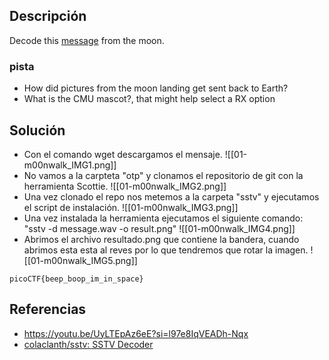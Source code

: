 
## Descripción 

Decode this [message](https://jupiter.challenges.picoctf.org/static/d6fcea5e3c6433680ea4f914e24fab61/message.wav) from the moon.
### pista

- How did pictures from the moon landing get sent back to Earth?
- What is the CMU mascot?, that might help select a RX option

## Solución

- Con el comando wget descargamos el mensaje.
![[01-m00nwalk_IMG1.png]]
- No vamos a la carpteta "otp" y clonamos el repositorio de git con la herramienta Scottie.
![[01-m00nwalk_IMG2.png]]
- Una vez clonado el repo nos metemos a la carpeta "sstv" y ejecutamos el script de instalación.
![[01-m00nwalk_IMG3.png]]
- Una vez instalada la herramienta ejecutamos el siguiente comando: "sstv -d message.wav -o result.png"
![[01-m00nwalk_IMG4.png]]
- Abrimos el archivo resultado.png que contiene la bandera, cuando abrimos esta esta al reves por lo que tendremos que rotar la imagen.
![[01-m00nwalk_IMG5.png]]




```
picoCTF{beep_boop_im_in_space}
```

## Referencias

- https://youtu.be/UyLTEpAz6eE?si=l97e8IqVEADh-Nqx
- [colaclanth/sstv: SSTV Decoder](https://github.com/colaclanth/sstv)